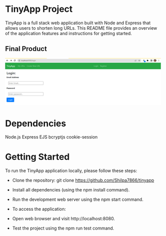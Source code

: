 # TinyApp Project

TinyApp is a full stack web application built with Node and Express that allows users to shorten long URLs. This README file provides an overview of the application features and instructions for getting started.

## Final Product
!["Screenshot of URLs page"](https://github.com/Shilpa7866/tinyapp/blob/master/Tinyapp-LoginPage.png?raw=true)
 

# Dependencies

Node.js
Express
EJS
bcryptjs
cookie-session

# Getting Started

To run the TinyApp application locally, please follow these steps:

* Clone the repository:
  git clone https://github.com/Shilpa7866/tinyapp

* Install all dependencies (using the npm install command).

* Run the development web server using the npm start command.

* To access the application:

* Open web browser and visit http://localhost:8080.

* Test the project using the npm run test command.